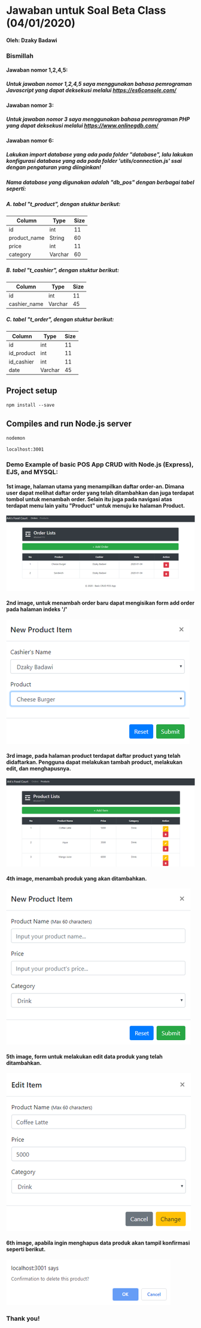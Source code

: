 # Jawaban untuk Soal Beta Class (04/01/2020)
#### Oleh: Dzaky Badawi

### Bismillah
#### Jawaban nomor 1,2,4,5:
##### Untuk jawaban nomor 1,2,4,5 saya menggunakan bahasa pemrograman Javascript yang dapat deksekusi melalui https://es6console.com/

#### Jawaban nomor 3:
##### Untuk jawaban nomor 3 saya menggunakan bahasa pemrograman PHP yang dapat deksekusi melalui https://www.onlinegdb.com/

#### Jawaban nomor 6:
##### Lakukan import database yang ada pada folder "database", lalu lakukan konfigurasi database yang ada pada folder 'utils/connection.js' ssai dengan pengaturan yang diinginkan!

##### Nama database yang digunakan adalah "db_pos" dengan berbagai tabel seperti:
##### A. tabel "t_product", dengan stuktur berikut:
Column | Type | Size
------------ | -------------| -------------
id | int | 11
product_name | String | 60
price | int | 11
category | Varchar | 60

##### B. tabel "t_cashier", dengan stuktur berikut:
Column | Type | Size
------------ | -------------| -------------
id | int | 11
cashier_name | Varchar | 45

##### C. tabel "t_order", dengan stuktur berikut:
Column | Type | Size
------------ | -------------| -------------
id | int | 11
id_product | int | 11
id_cashier | int | 11
date | Varchar | 45

## Project setup
```
npm install --save
```
## Compiles and run Node.js server
```
nodemon
```
```
localhost:3001
```

### Demo Example of basic POS App CRUD with Node.js (Express), EJS, and MYSQL:
#### 1st image, halaman utama yang menampilkan daftar order-an. Dimana user dapat melihat daftar order yang telah ditambahkan dan juga terdapat tombol untuk menambah order. Selain itu juga pada navigasi atas terdapat menu lain yaitu "Product" untuk menuju ke halaman Product.

![First image](https://github.com/badawi1713/soal-beta-class/blob/master/jawaban-06/pos-app-basic/public/images/1.PNG)

#### 2nd image, untuk menambah order baru dapat mengisikan form add order pada halaman indeks '/'

![Second image](https://github.com/badawi1713/soal-beta-class/blob/master/jawaban-06/pos-app-basic/public/images/2.PNG)

#### 3rd image, pada halaman product terdapat daftar product yang telah didaftarkan. Pengguna dapat melakukan tambah product, melakukan edit, dan menghapusnya.

![Third image](https://github.com/badawi1713/soal-beta-class/blob/master/jawaban-06/pos-app-basic/public/images/3.PNG)

#### 4th image, menambah produk yang akan ditambahkan.

![Fourth image](https://github.com/badawi1713/soal-beta-class/blob/master/jawaban-06/pos-app-basic/public/images/4.PNG)

#### 5th image, form untuk melakukan edit data produk yang telah ditambahkan.

![Fifth image](https://github.com/badawi1713/soal-beta-class/blob/master/jawaban-06/pos-app-basic/public/images/5.PNG)

#### 6th image, apabila ingin menghapus data produk akan tampil konfirmasi seperti berikut.

![Sixth image](https://github.com/badawi1713/soal-beta-class/blob/master/jawaban-06/pos-app-basic/public/images/6.PNG)

### Thank you!
